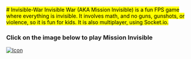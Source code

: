 <mark># Invisible-War
Invisible War (AKA Mission Invisible) is a fun FPS game where everything is invisible. It involves math, and no guns, gunshots, or violence, so it is fun for kids. It is also multiplayer, using Socket.io.
### Click on the image below to play Mission Invisible
[![Icon](https://github.com/Invisible-War-Battle/Invisible-War/blob/main/forest.png "Play Mission Invisible Now!")](https://missioninvisible.onrender.com/)
</mark>
<style>
  mark{
    text-align: center;
  }
</style>
